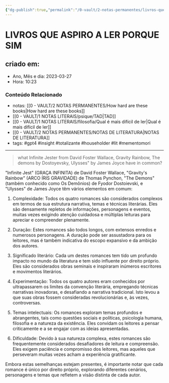 ```yaml
---
{"dg-publish":true,"permalink":"/0-vault/2-notas-permanentes/livros-que-aspiro-a-ler-porque-sim/","tags":["gpt4","insight","totalizante","householder","lit","mementomori"],"dgHomeLink":true,"dgShowLocalGraph":true,"dgShowFileTree":true,"dgEnableSearch":true}
---
```


# LIVROS QUE ASPIRO A LER PORQUE SIM

## criado em: 
-  Ano, Mês e dia: 2023-03-27
- Hora: 10:23

### Conteúdo Relacionado
- notas: [[0 - VAULT/2 NOTAS PERMANENTES/How hard are these books\|How hard are these books]]
- [[0 - VAULT/1 NOTAS LITERAIS/psique/TAD\|TAD]]
- [[0 - VAULT/1 NOTAS LITERAIS/filosofia/Qual é mais difícil de ler\|Qual é mais difícil de ler]]
- [[0 - VAULT/2 NOTAS PERMANENTES/NOTAS DE LITERATURA\|NOTAS DE LITERATURA]]
- tags: #gpt4 #insight #totalizante #householder #lit #mementomori 
---
>what Infinite Jester from David Foster Wallace, Gravity Rainbow, The demons by Dostoyevsky, Ulysses" by James Joyce have in common?

"Infinite Jest" (GRAÇA INFINITA) de David Foster Wallace, "Gravity's Rainbow" (ARCO ÍRIS GRAVIDADE) de Thomas Pynchon, "The Demons" (também conhecido como Os Demônios) de Fyodor Dostoievski, e "Ulysses" de James Joyce têm vários elementos em comum:

1.  Complexidade: Todos os quatro romances são considerados complexos em termos de sua estrutura narrativa, temas e técnicas literárias. Eles são densamente repletos de informações, personagens e eventos, muitas vezes exigindo atenção cuidadosa e múltiplas leituras para apreciar e compreender plenamente.
    
2.  Duração: Estes romances são todos longos, com extensos enredos e numerosos personagens. A duração pode ser assustadora para os leitores, mas é também indicativa do escopo expansivo e da ambição dos autores.
    
3.  Significado literário: Cada um destes romances tem tido um profundo impacto no mundo da literatura e tem sido influente por direito próprio. Eles são considerados obras seminais e inspiraram inúmeros escritores e movimentos literários.
    
4.  Experimentação: Todos os quatro autores eram conhecidos por ultrapassarem os limites da convenção literária, empregando técnicas narrativas inovadoras, e desafiando a narrativa tradicional. Isto levou a que suas obras fossem consideradas revolucionárias e, às vezes, controversas.
    
5.  Temas intelectuais: Os romances exploram temas profundos e abrangentes, tais como questões sociais e políticas, psicologia humana, filosofia e a natureza da existência. Eles convidam os leitores a pensar criticamente e a se engajar com as ideias apresentadas.
    
6.  Dificuldade: Devido à sua natureza complexa, estes romances são frequentemente considerados desafiadores de leitura e compreensão. Eles exigem paciência e compromisso dos leitores, mas aqueles que perseveram muitas vezes acham a experiência gratificante.
    

Embora estas semelhanças estejam presentes, é importante notar que cada romance é único por direito próprio, explorando diferentes cenários, personagens e temas que refletem a visão distinta de cada autor.